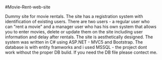 #Movie-Rent-web-site

Dummy site for movie rentals. The site has a registration system with identification of existing users.
There are two users - a regular user who can "rent a movie" and a manager user who has his own system that allows you to enter movies, 
delete or update them on the site including user information and delay after rentals. The site is aesthetically designed.
The system was written in C# using ASP.NET - MVC5 and Bootstrap. 
The database is with entity framworks and i used MSSQL - the project dont work without the proper DB bulid. 
If you need the DB file please contect me.
